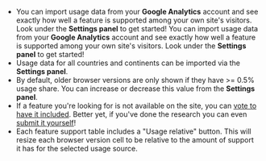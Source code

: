* You can import usage data from your <b>Google Analytics</b> account and see exactly how well a feature is supported among your own site's visitors. Look under the <b>Settings panel</b> to get started! You can import usage data from your <b>Google Analytics</b> account and see exactly how well a feature is supported among your own site's visitors. Look under the <b>Settings panel</b> to get started!
* Usage data for all countries and continents can be imported via the <b>Settings panel</b>.
* By default, older browser versions are only shown if they have >= 0.5% usage share. You can increase or decrease this value from the <b>Settings panel</b>.
* If a feature you're looking for is not available on the site, you can [vote to have it included](https://github.com/fyrd/caniuse/issues). Better yet, if you've done the research you can even [submit it yourself](https://github.com/Fyrd/caniuse/blob/master/CONTRIBUTING.md#adding-a-feature)!
* Each feature support table includes a "Usage relative" button. This will resize each browser version cell to be relative to the amount of support it has for the selected usage source.
